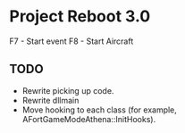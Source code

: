 # Project Reboot 3.0
 
F7 - Start event
F8 - Start Aircraft

## TODO

- Rewrite picking up code.
- Rewrite dllmain
- Move hooking to each class (for example, AFortGameModeAthena::InitHooks).